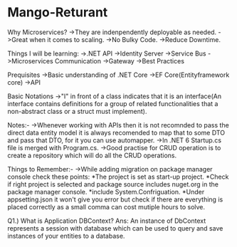# Mango-Returant

Why Microservices?
->They are indenpendently deployable as needed.
->Great when it comes to scaling.
->No Bulky Code.
->Reduce Downtime.

Things I will be learning:
->.NET API
->Identity Server
->Service Bus
->Microservices Communication
->Gateway
->Best Practices

Prequisites
->Basic understanding of .NET Core
->EF Core(Entityframework core)
->API

Basic Notations
->"I" in front of a class indicates that it is an interface(An interface contains definitions for a group of related functionalities that a non-abstract class or a struct must implement).


Notes:-
->Whenever working with APIs then it is not recomnded to pass the direct data entity model it is always recomended to map that to some DTO and pass that DTO, for it you can use automapper.
->In .NET 6 Startup.cs file is merged with Program.cs.
->Good practise for CRUD operation is to create a repository which will do all the CRUD operations.

Things to Remember:-
->While adding migration on package manager console check these points:
	*The project is set as start-up project.
	*Check if right project is selected and package source includes nuget.org in the package manager console.
	*include System.Confriguation.
	*Under appsetting.json it won't give you error but check if there are everything is placed correctly as a small comma can cost mutiple hours to solve.


Q1.) What is Application DBContext?
Ans: An instance of DbContext represents a session with database which can be used to query and save instances of your entities to a database.



